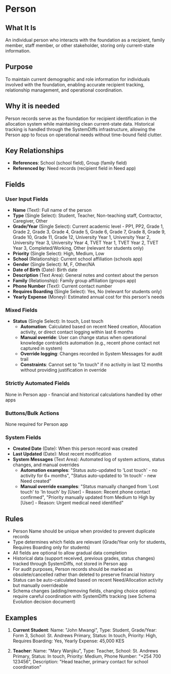 # Person

## What It Is
An individual person who interacts with the foundation as a recipient, family member, staff member, or other stakeholder, storing only current-state information.

## Purpose
To maintain current demographic and role information for individuals involved with the foundation, enabling accurate recipient tracking, relationship management, and operational coordination.

## Why it is needed 
Person records serve as the foundation for recipient identification in the allocation system while maintaining clean current-state data. Historical tracking is handled through the SystemDiffs infrastructure, allowing the Person app to focus on operational needs without time-bound field clutter.

## Key Relationships
- **References**: School (school field), Group (family field)
- **Referenced by**: Need records (recipient field in Need app)

## Fields

### User Input Fields
- **Name** (Text): Full name of the person
- **Type** (Single Select): Student, Teacher, Non-teaching staff, Contractor, Caregiver, Other
- **Grade/Year** (Single Select): Current academic level - PP1, PP2, Grade 1, Grade 2, Grade 3, Grade 4, Grade 5, Grade 6, Grade 7, Grade 8, Grade 9, Grade 10, Grade 11, Grade 12, University Year 1, University Year 2, University Year 3, University Year 4, TVET Year 1, TVET Year 2, TVET Year 3, Completed/Working, Other (relevant for students only)
- **Priority** (Single Select): High, Medium, Low
- **School** (Relationship): Current school affiliation (schools app) 
- **Gender** (Single Select): M, F, Other/NA
- **Date of Birth** (Date): Birth date
- **Description** (Text Area): General notes and context about the person
- **Family** (Relationship): Family group affiliation (groups app) 
- **Phone Number** (Text): Current contact number
- **Requires Boarding** (Single Select): Yes, No (relevant for students only)
- **Yearly Expense** (Money): Estimated annual cost for this person's needs

### Mixed Fields
- **Status** (Single Select): In touch, Lost touch
  - **Automation**: Calculated based on recent Need creation, Allocation activity, or direct contact logging within last 6 months
  - **Manual override**: User can change status when operational knowledge contradicts automation (e.g., recent phone contact not captured in system)
  - **Override logging**: Changes recorded in System Messages for audit trail
  - **Constraints**: Cannot set to "In touch" if no activity in last 12 months without providing justification in override

### Strictly Automated Fields
None in Person app - financial and historical calculations handled by other apps

### Buttons/Bulk Actions
None required for Person app

### System Fields
- **Created Date** (Date): When this person record was created
- **Last Updated** (Date): Most recent modification
- **System Messages** (Text Area): Automated log of system actions, status changes, and manual overrides
  - **Automation examples**: "Status auto-updated to 'Lost touch' - no activity for 6+ months", "Status auto-updated to 'In touch' - new Need created"
  - **Manual override examples**: "Status manually changed from 'Lost touch' to 'In touch' by [User] - Reason: Recent phone contact confirmed", "Priority manually updated from Medium to High by [User] - Reason: Urgent medical need identified"

## Rules
- Person Name should be unique when provided to prevent duplicate records
- Type determines which fields are relevant (Grade/Year only for students, Requires Boarding only for students)
- All fields are optional to allow gradual data completion
- Historical data (support received, previous grades, status changes) tracked through SystemDiffs, not stored in Person app
- For audit purposes, Person records should be marked as obsolete/cancelled rather than deleted to preserve financial history
- Status can be auto-calculated based on recent Need/Allocation activity but manually overrideable
- Schema changes (adding/removing fields, changing choice options) require careful coordination with SystemDiffs tracking (see Schema Evolution decision document)

## Examples
1. **Current Student**: Name: "John Mwangi", Type: Student, Grade/Year: Form 3, School: St. Andrews Primary, Status: In touch, Priority: High, Requires Boarding: Yes, Yearly Expense: 45,000 KES

2. **Teacher**: Name: "Mary Wanjiku", Type: Teacher, School: St. Andrews Primary, Status: In touch, Priority: Medium, Phone Number: "+254 700 123456", Description: "Head teacher, primary contact for school coordination"
